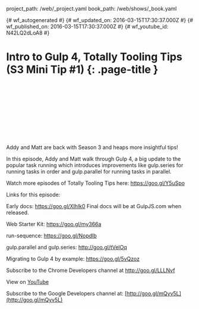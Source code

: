 project_path: /web/_project.yaml
book_path: /web/shows/_book.yaml

{# wf_autogenerated #}
{# wf_updated_on: 2016-03-15T17:30:37.000Z #}
{# wf_published_on: 2016-03-15T17:30:37.000Z #}
{# wf_youtube_id: N42LQ2dLoA8 #}

# Intro to Gulp 4, Totally Tooling Tips (S3 Mini Tip #1) {: .page-title }


<div class="video-wrapper">
  <iframe class="devsite-embedded-youtube-video" data-video-id="N42LQ2dLoA8"
          data-autohide="1" data-showinfo="0" frameborder="0" allowfullscreen>
  </iframe>
</div>

Addy and Matt are back with Season 3 and heaps more insightful tips!  

In this episode, Addy and Matt walk through Gulp 4, a big update to the popular task running which introduces improvements like gulp.series for running tasks in order and gulp.parallel for running tasks in parallel.

Watch more episodes of Totally Tooling Tips here: https://goo.gl/Y5uSpo

Links for this episode:

Early docs: https://goo.gl/XIhlk0 Final docs will be at GulpJS.com when released.

Web Starter Kit: https://goo.gl/my366a

run-sequence: https://goo.gl/NopdIb

gulp.parallel and gulp.series: http://goo.gl/tVelOq

Migrating to Gulp 4 by example: https://goo.gl/5vQzoz

Subscribe to the Chrome Developers channel at http://goo.gl/LLLNvf

View on [YouTube](https://youtu.be/N42LQ2dLoA8)

Subscribe to the Google Developers channel at: [http://goo.gl/mQyv5L](http://goo.gl/mQyv5L)
